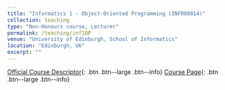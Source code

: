 ```yaml
---
title: "Informatics 1 - Object-Oriented Programming (INFR08014)"
collection: teaching
type: "Non-Honours course, Lecturer"
permalink: /teaching/inf1OP
venue: "University of Edinburgh, School of Informatics"
location: "Edinburgh, UK"
excerpt: ""
---
```

[Official Course Descriptor](http://www.drps.ed.ac.uk/18-19/dpt/cxinfr08014.htm){: .btn .btn--large .btn--info}
[Course Page](http://www.inf.ed.ac.uk/teaching/courses/inf1/op/){: .btn .btn--large .btn--info} 

<!-- [!!! Now Hiring Teaching Support !!!]({{ site.url }}{{ site.baseurl }}/posts/2018/08/30/teaching_support/){: .btn .btn--success .btn--x-large} -->
